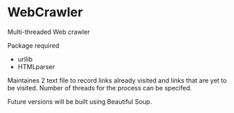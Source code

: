 # WebCrawler
Multi-threaded Web crawler

Package required
- urllib
- HTMLparser

Maintaines 2 text file to record links already visited and links that are yet to be visited. Number of threads for the process can be specifed.

Future versions will be built using Beautiful Soup.
